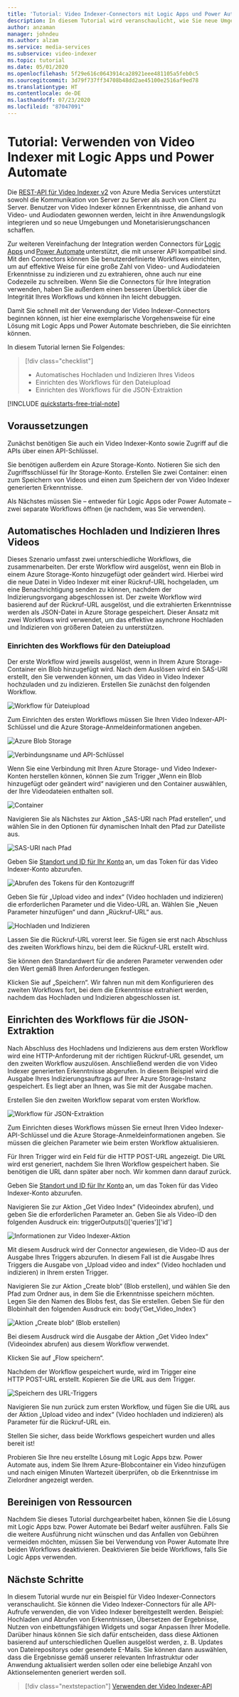 ```yaml
---
title: 'Tutorial: Video Indexer-Connectors mit Logic Apps und Power Automate.'
description: In diesem Tutorial wird veranschaulicht, wie Sie neue Umgebungen und Monetarisierungschancen nutzen können, indem Sie Video Indexer-Connectors mit Logic Apps und Power Automate verwenden.
author: anzaman
manager: johndeu
ms.author: alzam
ms.service: media-services
ms.subservice: video-indexer
ms.topic: tutorial
ms.date: 05/01/2020
ms.openlocfilehash: 5f29e616c0643914ca28921eee481105a5feb0c5
ms.sourcegitcommit: 3d79f737ff34708b48dd2ae45100e2516af9ed78
ms.translationtype: HT
ms.contentlocale: de-DE
ms.lasthandoff: 07/23/2020
ms.locfileid: "87047091"
---
```

# <a name="tutorial-use-video-indexer-with-logic-app-and-power-automate"></a>Tutorial: Verwenden von Video Indexer mit Logic Apps und Power Automate

Die [REST-API für Video Indexer v2](https://api-portal.videoindexer.ai/docs/services/Operations/operations/Delete-Video?) von Azure Media Services unterstützt sowohl die Kommunikation von Server zu Server als auch von Client zu Server. Benutzer von Video Indexer können Erkenntnisse, die anhand von Video- und Audiodaten gewonnen werden, leicht in ihre Anwendungslogik integrieren und so neue Umgebungen und Monetarisierungschancen schaffen.

Zur weiteren Vereinfachung der Integration werden Connectors für [Logic Apps](https://azure.microsoft.com/services/logic-apps/) und [Power Automate](https://preview.flow.microsoft.com/connectors/shared_videoindexer-v2/video-indexer-v2/) unterstützt, die mit unserer API kompatibel sind. Mit den Connectors können Sie benutzerdefinierte Workflows einrichten, um auf effektive Weise für eine große Zahl von Video- und Audiodateien Erkenntnisse zu indizieren und zu extrahieren, ohne auch nur eine Codezeile zu schreiben. Wenn Sie die Connectors für Ihre Integration verwenden, haben Sie außerdem einen besseren Überblick über die Integrität Ihres Workflows und können ihn leicht debuggen.  

Damit Sie schnell mit der Verwendung der Video Indexer-Connectors beginnen können, ist hier eine exemplarische Vorgehensweise für eine Lösung mit Logic Apps und Power Automate beschrieben, die Sie einrichten können. 

In diesem Tutorial lernen Sie Folgendes:

> [!div class="checklist"]
> * Automatisches Hochladen und Indizieren Ihres Videos
> * Einrichten des Workflows für den Dateiupload
> * Einrichten des Workflows für die JSON-Extraktion

[!INCLUDE [quickstarts-free-trial-note](../../../includes/quickstarts-free-trial-note.md)]

## <a name="prerequisites"></a>Voraussetzungen

Zunächst benötigen Sie auch ein Video Indexer-Konto sowie Zugriff auf die APIs über einen API-Schlüssel. 

Sie benötigen außerdem ein Azure Storage-Konto. Notieren Sie sich den Zugriffsschlüssel für Ihr Storage-Konto. Erstellen Sie zwei Container: einen zum Speichern von Videos und einen zum Speichern der von Video Indexer generierten Erkenntnisse.  

Als Nächstes müssen Sie – entweder für Logic Apps oder Power Automate – zwei separate Workflows öffnen (je nachdem, was Sie verwenden).  

## <a name="upload-and-index-your-video-automatically"></a>Automatisches Hochladen und Indizieren Ihres Videos 

Dieses Szenario umfasst zwei unterschiedliche Workflows, die zusammenarbeiten. Der erste Workflow wird ausgelöst, wenn ein Blob in einem Azure Storage-Konto hinzugefügt oder geändert wird. Hierbei wird die neue Datei in Video Indexer mit einer Rückruf-URL hochgeladen, um eine Benachrichtigung senden zu können, nachdem der Indizierungsvorgang abgeschlossen ist. Der zweite Workflow wird basierend auf der Rückruf-URL ausgelöst, und die extrahierten Erkenntnisse werden als JSON-Datei in Azure Storage gespeichert. Dieser Ansatz mit zwei Workflows wird verwendet, um das effektive asynchrone Hochladen und Indizieren von größeren Dateien zu unterstützen. 

### <a name="set-up-the-file-upload-flow"></a>Einrichten des Workflows für den Dateiupload 

Der erste Workflow wird jeweils ausgelöst, wenn in Ihrem Azure Storage-Container ein Blob hinzugefügt wird. Nach dem Auslösen wird ein SAS-URI erstellt, den Sie verwenden können, um das Video in Video Indexer hochzuladen und zu indizieren. Erstellen Sie zunächst den folgenden Workflow. 

![Workflow für Dateiupload](./media/logic-apps-connector-tutorial/file-upload-flow.png)

Zum Einrichten des ersten Workflows müssen Sie Ihren Video Indexer-API-Schlüssel und die Azure Storage-Anmeldeinformationen angeben. 

![Azure Blob Storage](./media/logic-apps-connector-tutorial/azure-blob-storage.png)

![Verbindungsname und API-Schlüssel](./media/logic-apps-connector-tutorial/connection-name-api-key.png)

Wenn Sie eine Verbindung mit Ihren Azure Storage- und Video Indexer-Konten herstellen können, können Sie zum Trigger „Wenn ein Blob hinzugefügt oder geändert wird“ navigieren und den Container auswählen, der Ihre Videodateien enthalten soll. 

![Container](./media/logic-apps-connector-tutorial/container.png)

Navigieren Sie als Nächstes zur Aktion „SAS-URI nach Pfad erstellen“, und wählen Sie in den Optionen für dynamischen Inhalt den Pfad zur Dateiliste aus.  

![SAS-URI nach Pfad](./media/logic-apps-connector-tutorial/sas-uri-by-path.jpg)

Geben Sie [Standort und ID für Ihr Konto](./video-indexer-use-apis.md#account-id) an, um das Token für das Video Indexer-Konto abzurufen.

![Abrufen des Tokens für den Kontozugriff](./media/logic-apps-connector-tutorial/account-access-token.png)

Geben Sie für „Upload video and index“ (Video hochladen und indizieren) die erforderlichen Parameter und die Video-URL an. Wählen Sie „Neuen Parameter hinzufügen“ und dann „Rückruf-URL“ aus. 

![Hochladen und Indizieren](./media/logic-apps-connector-tutorial/upload-and-index.png)

Lassen Sie die Rückruf-URL vorerst leer. Sie fügen sie erst nach Abschluss des zweiten Workflows hinzu, bei dem die Rückruf-URL erstellt wird. 

Sie können den Standardwert für die anderen Parameter verwenden oder den Wert gemäß Ihren Anforderungen festlegen. 

Klicken Sie auf „Speichern“. Wir fahren nun mit dem Konfigurieren des zweiten Workflows fort, bei dem die Erkenntnisse extrahiert werden, nachdem das Hochladen und Indizieren abgeschlossen ist. 

## <a name="set-up-the-json-extraction-flow"></a>Einrichten des Workflows für die JSON-Extraktion 

Nach Abschluss des Hochladens und Indizierens aus dem ersten Workflow wird eine HTTP-Anforderung mit der richtigen Rückruf-URL gesendet, um den zweiten Workflow auszulösen. Anschließend werden die von Video Indexer generierten Erkenntnisse abgerufen. In diesem Beispiel wird die Ausgabe Ihres Indizierungsauftrags auf Ihrer Azure Storage-Instanz gespeichert.  Es liegt aber an Ihnen, was Sie mit der Ausgabe machen.  

Erstellen Sie den zweiten Workflow separat vom ersten Workflow. 

![Workflow für JSON-Extraktion](./media/logic-apps-connector-tutorial/json-extraction-flow.png)

Zum Einrichten dieses Workflows müssen Sie erneut Ihren Video Indexer-API-Schlüssel und die Azure Storage-Anmeldeinformationen angeben. Sie müssen die gleichen Parameter wie beim ersten Workflow aktualisieren. 

Für Ihren Trigger wird ein Feld für die HTTP POST-URL angezeigt. Die URL wird erst generiert, nachdem Sie Ihren Workflow gespeichert haben. Sie benötigen die URL dann später aber noch. Wir kommen dann darauf zurück. 

Geben Sie [Standort und ID für Ihr Konto](./video-indexer-use-apis.md#account-id) an, um das Token für das Video Indexer-Konto abzurufen.  

Navigieren Sie zur Aktion „Get Video Index“ (Videoindex abrufen), und geben Sie die erforderlichen Parameter an. Geben Sie als Video-ID den folgenden Ausdruck ein: triggerOutputs()['queries']['id'] 

![Informationen zur Video Indexer-Aktion](./media/logic-apps-connector-tutorial/video-indexer-action-info.jpg)

Mit diesem Ausdruck wird der Connector angewiesen, die Video-ID aus der Ausgabe Ihres Triggers abzurufen. In diesem Fall ist die Ausgabe Ihres Triggers die Ausgabe von „Upload video and index“ (Video hochladen und indizieren) in Ihrem ersten Trigger. 

Navigieren Sie zur Aktion „Create blob“ (Blob erstellen), und wählen Sie den Pfad zum Ordner aus, in dem Sie die Erkenntnisse speichern möchten. Legen Sie den Namen des Blobs fest, das Sie erstellen. Geben Sie für den Blobinhalt den folgenden Ausdruck ein: body(‘Get_Video_Index’) 

![Aktion „Create blob“ (Blob erstellen)](./media/logic-apps-connector-tutorial/create-blob-action.jpg)

Bei diesem Ausdruck wird die Ausgabe der Aktion „Get Video Index“ (Videoindex abrufen) aus diesem Workflow verwendet. 

Klicken Sie auf „Flow speichern“. 

Nachdem der Workflow gespeichert wurde, wird im Trigger eine HTTP POST-URL erstellt. Kopieren Sie die URL aus dem Trigger. 

![Speichern des URL-Triggers](./media/logic-apps-connector-tutorial/save-url-trigger.png)

Navigieren Sie nun zurück zum ersten Workflow, und fügen Sie die URL aus der Aktion „Upload video and index“ (Video hochladen und indizieren) als Parameter für die Rückruf-URL ein. 

Stellen Sie sicher, dass beide Workflows gespeichert wurden und alles bereit ist! 

Probieren Sie Ihre neu erstellte Lösung mit Logic Apps bzw. Power Automate aus, indem Sie Ihrem Azure-Blobcontainer ein Video hinzufügen und nach einigen Minuten Wartezeit überprüfen, ob die Erkenntnisse im Zielordner angezeigt werden. 

## <a name="clean-up-resources"></a>Bereinigen von Ressourcen

Nachdem Sie dieses Tutorial durchgearbeitet haben, können Sie die Lösung mit Logic Apps bzw. Power Automate bei Bedarf weiter ausführen. Falls Sie die weitere Ausführung nicht wünschen und das Anfallen von Gebühren vermeiden möchten, müssen Sie bei Verwendung von Power Automate Ihre beiden Workflows deaktivieren. Deaktivieren Sie beide Workflows, falls Sie Logic Apps verwenden. 

## <a name="next-steps"></a>Nächste Schritte

In diesem Tutorial wurde nur ein Beispiel für Video Indexer-Connectors veranschaulicht. Sie können die Video Indexer-Connectors für alle API-Aufrufe verwenden, die von Video Indexer bereitgestellt werden. Beispiel: Hochladen und Abrufen von Erkenntnissen, Übersetzen der Ergebnisse, Nutzen von einbettungsfähigen Widgets und sogar Anpassen Ihrer Modelle. Darüber hinaus können Sie sich dafür entscheiden, dass diese Aktionen basierend auf unterschiedlichen Quellen ausgelöst werden, z. B. Updates von Dateirepositorys oder gesendete E-Mails. Sie können dann auswählen, dass die Ergebnisse gemäß unserer relevanten Infrastruktur oder Anwendung aktualisiert werden sollen oder eine beliebige Anzahl von Aktionselementen generiert werden soll.  

> [!div class="nextstepaction"]
> [Verwenden der Video Indexer-API](video-indexer-use-apis.md)
